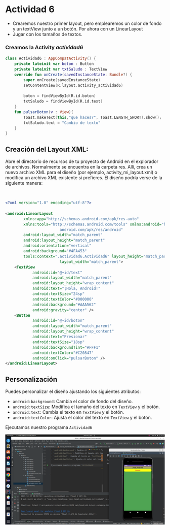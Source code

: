 # Actividad 6

* Crearemos nuestro primer layout, pero emplearemos un color de fondo y un textView junto a un
  botón. Por ahora con un LinearLayout
* Jugar con los tamaños de textos.

### Creamos la Activity *actividad6*
```kotlin
class Actividad6 : AppCompatActivity() {
    private lateinit var boton : Button
    private lateinit var txtSaludo : TextView
    override fun onCreate(savedInstanceState: Bundle?) {
        super.onCreate(savedInstanceState)
        setContentView(R.layout.activity_actividad6)

        boton = findViewById(R.id.boton)
        txtSaludo = findViewById(R.id.text)
    }
    fun pulsarBoton(v : View){
        Toast.makeText(this,"que haces?", Toast.LENGTH_SHORT).show();
        txtSaludo.text = "Cambio de texto"
    }
}
```
## Creación del Layout XML:

<p>Abre el directorio de recursos de tu proyecto de Android en el explorador de archivos. 
Normalmente se encuentra en la carpeta res. Allí, crea un nuevo archivo XML para el diseño 
(por ejemplo, activity_mi_layout.xml) o modifica un archivo XML existente si prefieres. El 
diseño podría verse de la siguiente manera:</p><br>

```xml
<?xml version="1.0" encoding="utf-8"?>

<android:LinearLayout
        xmlns:app="http://schemas.android.com/apk/res-auto"
        xmlns:tools="http://schemas.android.com/tools" xmlns:android="http://schemas.
                        android.com/apk/res/android"
        android:layout_width="match_parent"
        android:layout_height="match_parent"
        android:orientation="vertical"
        android:background="#4FA453"
        tools:context=".actividad6.Actividad6" layout_height="match_parent" 
                        layout_width="match_parent">
    <TextView
            android:id="@+id/text"
            android:layout_width="match_parent"
            android:layout_height="wrap_content"
            android:text="¡Hola, Android!"
            android:textSize="24sp"
            android:textColor="#000000"
            android:background="#AAA562"
            android:gravity="center" />
    <Button
            android:id="@+id/boton"
            android:layout_width="match_parent"
            android:layout_height="wrap_content"
            android:text="Presionar"
            android:textSize="18sp" 
            android:backgroundTint="#FFF1"
            android:textColor="#C20847"
            android:onClick="pulsarBoton" />
</android:LinearLayout>
```

## Personalización
Puedes personalizar el diseño ajustando los siguientes atributos:
- `android:background`: Cambia el color de fondo del diseño.
- `android:textSize`: Modifica el tamaño del texto en `TextView` y el botón.
- `android:text`: Cambia el texto en `TextView` y el botón.
- `android:textColor`: Ajusta el color del texto en `TextView` y el botón.

Ejecutamos nuestro programa `Actividad6`

![imgAct6](../../../../../../../recursos/imgAct6.png)
